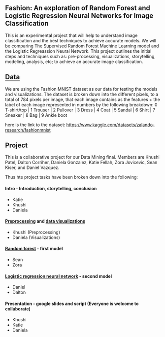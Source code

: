 ## Fashion: An exploration of Random Forest and Logistic Regression Neural Networks for Image Classification
This is an experimental project that will help to understand image classification and the best techniques to achieve accurate models. We will be comparing The Supervised Random Forest Machine Learning model and the Logistic Regreassion Neural Network.  This project outlines the initial steps and techniques such as: pre-processing, visualizations, storytelling, modeling, analysis, etc; to achieve an accurate image classification.

## [Data](data) 
We are using the Fashion MNIST dataset as our data for testing the models and visualizations. The dataset is broken down into the different pixels, to a total of 784 pixels per image, that each image contains as the features + the label of each image represented in numbers by the following breakdown:
0 T-shirt/top | 1 Trouser | 2 Pullover | 3 Dress | 4 Coat | 5 Sandal | 6 Shirt | 7 Sneaker | 8 Bag | 9 Ankle boot

here is the link to the dataset: https://www.kaggle.com/datasets/zalando-research/fashionmnist 

## Project 
This is a collaborative project for our Data Mining final. Members are Khushi Patel, Dalton Corriher, Daniela Gonzalez, Katie Fellah, Zora Jovicevic, Sean Kiser, and Daniel Vazquez.

Thus hte project tasks have been broken down into the following: 
#### Intro - Introduction, storytelling, conclusion
- Katie
- Khushi
- Daniela 

#### [Preprocessing](data_pre_processing.ipynb) and [data visualizations](data_visualizations.ipynb)
- Khushi (Preprocessing)
- Daniela (Visualizations) 

#### [Random forest](random_forest.ipynb) - first model 
- Sean
- Zora

#### [Logistic regression neural network](logistic_regression_NN.ipynb) - second model
- Daniel
- Dalton

#### Presentation - google slides and script (Everyone is welcome to collaborate)
- Khushi 
- Katie
- Daniela 


